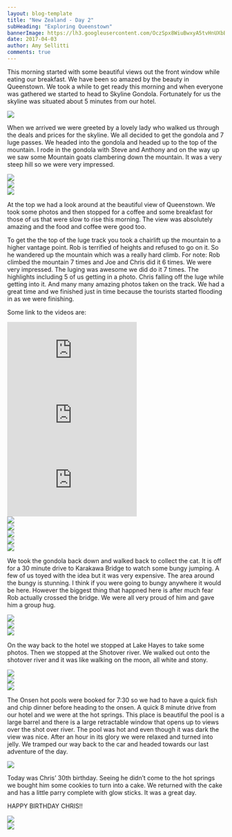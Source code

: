 ```yaml
---
layout: blog-template
title: "New Zealand - Day 2"
subHeading: "Exploring Queenstown"
bannerImage: https://lh3.googleusercontent.com/OczSpx8WiuBwxyA5tvHnUXbBgNJ5xqgIw5k6_ACeyBHwU2OORsK6XJydV4tAYdOBJSnSenXBzDZsdvxzKx6EmNK7si1gyIhbsAwuOoAHfeKnvOSXBWkEI1UcNtV2-6lEvlC9VYx9kIQ=w2400
date: 2017-04-03
author: Amy Sellitti
comments: true
---
```

This morning started with some beautiful views out the front window while eating our breakfast. We have been so amazed by the beauty in Queenstown. We took a while to get ready this morning and when everyone was gathered we started to head to Skyline Gondola. Fortunately for us the skyline was situated about 5 minutes from our hotel. 

<div class="center-image"><img src="https://lh3.googleusercontent.com/HBeiVgCXk_Bxte9EwLq8xYXc5DgULxozfdsauFUQ7qoRRZHEIZ4HOkLNELtlK4EqPNWSy99-bZ5Ckm3s1qPmMiQLmnk5hnLYpXxj4qd7HUnuV1H5pmQUbH52UDNVQPfnNRPUHodVjkE=w2400" /></div>

When we arrived we were greeted by a lovely lady who walked us through the deals and prices for the skyline. We all decided to get the gondola and 7 luge passes. We headed into the gondola and headed up to the top of the mountain.  I rode in the gondola with Steve and Anthony and on the way up we saw some Mountain goats clambering down the mountain. It was a very steep hill so we were very impressed.  

<div class="center-image"><img src="https://lh3.googleusercontent.com/T2dk1D5l0jzFIzGsBzSQ23gUV5GSWQzLqDE38a3zoS1voKAqsCeVlrZet4b_HtexMvpmHEFbbboZoiy_3Ybi1eQuLy8P9kHXQ6-Mr4vV1Cl3TG9TjUMZfHJRl805bPl93PMkxjrCqHA=w2400" /></div>
<div class="center-image"><img src="https://lh3.googleusercontent.com/OczSpx8WiuBwxyA5tvHnUXbBgNJ5xqgIw5k6_ACeyBHwU2OORsK6XJydV4tAYdOBJSnSenXBzDZsdvxzKx6EmNK7si1gyIhbsAwuOoAHfeKnvOSXBWkEI1UcNtV2-6lEvlC9VYx9kIQ=w2400" /></div>
<div class="center-image"><img src="https://lh3.googleusercontent.com/FGOS6_Tj29NUL6zYQT5YToXUIG85np5E_LGoKryjqpGMXnFtQcDW-sExanMKMhVmoufgWjoxUWkIqImRxwKuN3vvG6wM6_k3YFm8AHC1XWQ8AcHyBwWBjjV9YyEX9FOUrv5KGGVRUJk=w2400" /></div>

At the top we had a look around at the beautiful view of Queenstown. We took some photos and then stopped for a coffee and some breakfast for those of us that were slow to rise this morning. The view was absolutely amazing and the food and coffee were good too. 

To get the the top of the luge track you took a chairlift up the mountain to a higher vantage point. Rob is terrified of heights and refused to go on it. So he wandered up the mountain which was a really hard climb. For note: Rob climbed the mountain 7 times and Joe and Chris did it 6 times. We were very impressed.  The luging was awesome we did do it 7 times. The highlights including 5 of us getting in a photo. Chris falling off the luge while getting into it.  And many many amazing photos taken on the track.  We had a great time and we finished just in time because the tourists started flooding in as we were finishing.

Some link to the videos are:
<div class="center-video"><iframe src="https://www.youtube.com/embed/uS4tQx-cEV4" frameborder="0" allowfullscreen></iframe></div>
<div class="center-video"><iframe src="https://www.youtube.com/embed/Cis9sW_f00s" frameborder="0" allowfullscreen></iframe></div>
<div class="center-video"><iframe src="https://www.youtube.com/embed/Gc4WzS0OEYA" frameborder="0" allowfullscreen></iframe></div>

<div class="center-image"><img src="https://lh3.googleusercontent.com/WifgpN6p8hZwXVNlcIMvQB2c98_nvoz04NTl0kNoIICiRckyGeAVgdt2r2uOZ7UA9VEpVqNlq2OaOapwSf9gBGBwu1FDp_KNbTAW6FLo9izbVDITPpaugJJ0AvJi18WJ8wFFJ8SuuLU=w2400" /></div>
<div class="center-image"><img src="https://lh3.googleusercontent.com/bXP2gCOH98E4D-U-PYjFqjYnG6XWWQHCuTIdYo4lzkqHIlVRiMxJ1NT6iqd-nRFjLVRMnAIHs7rn1L0Sz0ZBl0asgDTHTvxKMyQ-ngeQIfRqmlu0bchqUwH1djt028O10Ok8Z1tTP4k=w2400" /></div>
<div class="center-image"><img src="https://lh3.googleusercontent.com/6-stDQgMEQLjNarVgYaw3GqMhfFD2NU8AB9gExo0qRZj5M2KA4KJisioyg373k0f_iOQuFXcWE5RXV-yi0ipjWkpgBcFr99UhlYt9QL0IxrEGEQ-WoPWFHhrvTOLF62ebWV29-mc1m4=w2400" /></div>
<div class="center-image"><img src="https://lh3.googleusercontent.com/NZj8g1VE8F35TGkQSoe7SLHbJGmuKRt0Ry2hjadeH3XzJN24QOBtujPPiIHnwls24l3tRvKvdkThIWh6Hysx7xyRkFXnYNtSAvYAf3poojRr3H4P9CjDnXZpoqAkrtrjA51GUJCmMh0=w2400" /></div>
<div class="center-image"><img src="https://lh3.googleusercontent.com/PHEUkaELktrdNX-GyxT31jClOeRbgnHT7D98b22_7WLgQYxq_f4nOBLMtmWKw3IGHgRp5FlQ-PWYiUWThDXndr1YrJOF9dq6jGUWXzj51sKNlqdBok3T0pwHMvcQvg4ek63GeqHdXs8=w2400" /></div>

We took the gondola back down and walked back to collect the cat. It is off for a 30 minute drive to Karakawa Bridge to watch some bungy jumping. A few of us toyed with the idea but it was very expensive. The area around the bungy is stunning. I think if you were going to bungy anywhere it would be here. However the biggest thing that happned here is after much fear Rob actually crossed the bridge. We were all very proud of him and gave him a group hug. 

<div class="center-image"><img src="https://lh3.googleusercontent.com/R8tQgSL0isDMkm8QGvvJkQ5DhkUc0AIGWPIZxAUGyMJSkgxFB4iNNETML_uBtiI6EjL2-keAhGFkgIgKC1q0PpdQX5QONcn7_vC8JqZOrXpYQIQKEqYrUhXIhxqoE_nqZiexqDJYbkk=w2400" /></div>
<div class="center-image"><img src="https://lh3.googleusercontent.com/WjcrvdYTnO93eX99kY0sgtdEq4QO5XAV1h8idBd_wNSVWYKJnVjTgpoFCrhFZkhhDJSFg4-I-gdtzPg81XaQe0aV-HtcvVIh_fdskKTcLcMRBVesaQ2sVC8zIIy63VRGocmXsuWoLmk=w2400" /></div>
<div class="center-image"><img src="https://lh3.googleusercontent.com/ilD9uWcvXCxuKvzbIwSfGZbDJaqEhkTinBQ6PSEjU-A96Tn3PciswG0RBe2cpd7mp45swmD26O9eBB_w9fzh86qplb6DHnuaOj8tcSy3ZBoLAXOVEYgQKmlz0I8ZEoNQgkENn_crBrQ=w2400" /></div>

On the way back to the hotel we stopped at Lake Hayes to take some photos. Then we stopped at the Shotover river. We walked out onto the shotover river and it was like walking on the moon, all white and stony. 

<div class="center-image"><img src="https://lh3.googleusercontent.com/wQcnnzTR6z8ju7hNp8rMAGP3U8j45aXeYG5tP_xJiYZx_w8oe7wU0QfkFS9pgwWpESfwhvJKoS9BSz2OnAN0pgtw_9_16x1Pe7V6II3ogPM-5JuR9TXke-NecRTu-8m3IBhW3mARoiQ=w2400" /></div>
<div class="center-image"><img src="https://lh3.googleusercontent.com/a4-JJBnkNyUMeLJPeuaNXu4SEeuCcE9TQhoJ9vJpod4pLVNjeaAdiMxm2RCckpLKLg2eMf5WSqudMgoeaGaJbQ2Z8B41-3PsIEof3Izl5sIyHCjhMwy04zK3YqQna0AC2qb8zpThA5U=w2400" /></div>
<div class="center-image"><img src="https://lh3.googleusercontent.com/colyqf_OSnqsTp-jzUcqLg8sLS4nOSEBCVzb_KmAOoWH8talWvQ6cNg1ouGPwcA023Xl4x9cQYPDJgA6S5ap_vs409_tCBJGT2BftOQKS-gVV98dUXcq3gUqtxwSasvHJwYbwjxlyDk=w2400" /></div>

The Onsen hot pools were booked for 7:30 so we had to have a quick fish and chip dinner before heading to the onsen. A quick 8 minute drive from our hotel and we were at the hot springs. This place is beautiful the pool is a large barrel and there is a large retractable window that opens up to views over the shot over river. The pool was hot and even though it was dark the view was nice. After an hour in its glory we were relaxed and turned into jelly. We tramped our way back to the car and headed towards our last adventure of the day. 

<div class="center-image"><img src="https://lh3.googleusercontent.com/hoizRzyy513eLcZvT8FCF9VecGWYkAhII3--ff9oPydB1Q6ki05WYkcIPY-X4qeB0ZyczyXcZoaVFkTtonKNnaHQQZJp2VM_DUEdCH4FGwLFBj8CKrVrKsGwP-lR_DBCGp0Cneuw3F8=w2400" /></div>

Today was Chris’ 30th birthday. Seeing he didn’t come to the hot springs we bought him some cookies to turn into a cake. We returned with the cake and has a little parry complete with glow sticks. It was a great day.

HAPPY BIRTHDAY CHRIS!!

<div class="center-image"><img src="https://lh3.googleusercontent.com/nL2qAOCD5nKwuIr_WIS7J4Dbw52AP_X4cdxKWXrOI9G8eaXkgv25H5koyas9tR6MUgw9hyM2UpTlhk7v-Be7TvN4p3ZW_zu1j0dpD9zlW06fWqf6__wQdNX_kDvNbmTmBhal_pBhxJ0=w2400" /></div>
<div class="center-image"><img src="https://lh3.googleusercontent.com/elk8wuJF7ycJQc0kRTt5Glae1yBdwOPyI1SsMGMOvW1P4izFjosUSWXe-dB5wGLH2INqZ5EieXT0ynt-lHdiSnJEoDWIEJ9e6ntLZ9lexmvGgPN64MJtn47Sz_P2L7RnK7joB4xuPh8=w2400" /></div>
